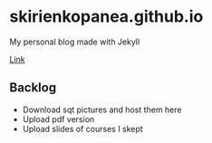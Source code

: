 # skirienkopanea.github.io
My personal blog made with Jekyll

[Link](https://skirienkopanea.github.io)

## Backlog
* Download sqt pictures and host them here
* Upload pdf version
* Upload slides of courses I skept
